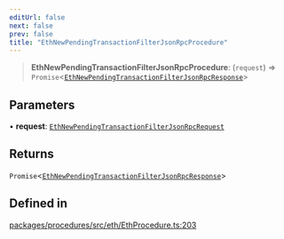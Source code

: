 ```yaml
---
editUrl: false
next: false
prev: false
title: "EthNewPendingTransactionFilterJsonRpcProcedure"
---
```


> **EthNewPendingTransactionFilterJsonRpcProcedure**: (`request`) => `Promise`\<[`EthNewPendingTransactionFilterJsonRpcResponse`](/reference/tevm/procedures/type-aliases/ethnewpendingtransactionfilterjsonrpcresponse/)\>

## Parameters

• **request**: [`EthNewPendingTransactionFilterJsonRpcRequest`](/reference/tevm/procedures/type-aliases/ethnewpendingtransactionfilterjsonrpcrequest/)

## Returns

`Promise`\<[`EthNewPendingTransactionFilterJsonRpcResponse`](/reference/tevm/procedures/type-aliases/ethnewpendingtransactionfilterjsonrpcresponse/)\>

## Defined in

[packages/procedures/src/eth/EthProcedure.ts:203](https://github.com/qbzzt/tevm-monorepo/blob/main/packages/procedures/src/eth/EthProcedure.ts#L203)
